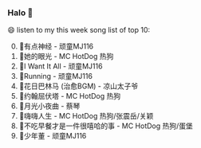 

### Halo 👋

😄 listen to my this week song list of top 10:

0. 🌈有点神经 - 顽童MJ116
1. 🌈她的眼光 - MC HotDog 热狗
2. 🌈I Want It All - 顽童MJ116
3. 🌈Running - 顽童MJ116
4. 🌈花日巴林马 (治愈BGM) - 凉山太子爷
5. 🌈约翰屈伏塔 - MC HotDog 热狗
6. 🌈月光小夜曲 - 蔡琴
7. 🌈嗨嗨人生 - MC HotDog 热狗/张震岳/关颖
8. 🌈不吃早餐才是一件很嘻哈的事 - MC HotDog 热狗/蛋堡
9. 🌈少年董 - 顽童MJ116

